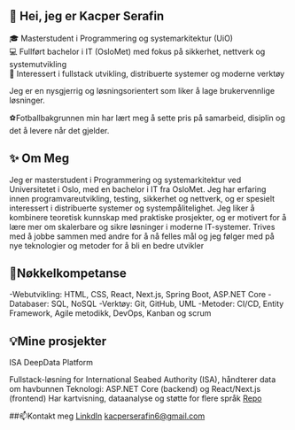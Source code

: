 ## 👋 Hei, jeg er Kacper Serafin

🎓 Masterstudent i Programmering og systemarkitektur (UiO)  
💻 Fullført bachelor i IT (OsloMet) med fokus på sikkerhet, nettverk og systemutvikling  
🌱 Interessert i fullstack utvikling, distribuerte systemer og moderne verktøy

Jeg er en nysgjerrig og løsningsorientert som liker å lage brukervennlige løsninger.

⚽️Fotballbakgrunnen min har lært meg å sette pris på samarbeid, disiplin og det å levere når det gjelder.

## ✨ Om Meg
Jeg er masterstudent i Programmering og systemarkitektur ved Universitetet i Oslo, med en bachelor i IT fra OsloMet. Jeg har erfaring innen programvareutvikling, testing, sikkerhet og nettverk, og er spesielt interessert i distribuerte systemer og systempålitelighet. Jeg liker å kombinere teoretisk kunnskap med praktiske prosjekter, og er motivert for å lære mer om skalerbare og sikre løsninger i moderne IT-systemer. Trives med å jobbe sammen med andre for å nå felles mål og jeg følger med på nye teknologier og metoder for å bli en bedre utvikler

## 🚀Nøkkelkompetanse 
-Webutvikling: HTML, CSS, React, Next.js, Spring Boot, ASP.NET Core
-Databaser: SQL, NoSQL
-Verktøy: Git, GitHub, UML
-Metoder: CI/CD, Entity Framework, Agile metodikk, DevOps, Kanban og scrum

## 💡Mine prosjekter
ISA DeepData Platform

Fullstack-løsning for International Seabed Authority (ISA), håndterer data om havbunnen
Teknologi: ASP.NET Core (backend) og React/Next.js (frontend)
Har kartvisning, dataanalyse og støtte for flere språk
[Repo](https://github.com/Kacpers03/Bachelor)

##📫Kontakt meg 
[LinkdIn](https://www.linkedin.com/in/kacper-serafin-73b44b319/)
kacperserafin6@gmail.com





<!--
**Kacpers03/Kacpers03** is a ✨ _special_ ✨ repository because its `README.md` (this file) appears on your GitHub profile.

Here are some ideas to get you started:

- 🔭 I’m currently working on ...
- 🌱 I’m currently learning ...
- 👯 I’m looking to collaborate on ...
- 🤔 I’m looking for help with ...
- 💬 Ask me about ...
- 📫 How to reach me: ...
- 😄 Pronouns: ...
- ⚡ Fun fact: ...
-->
